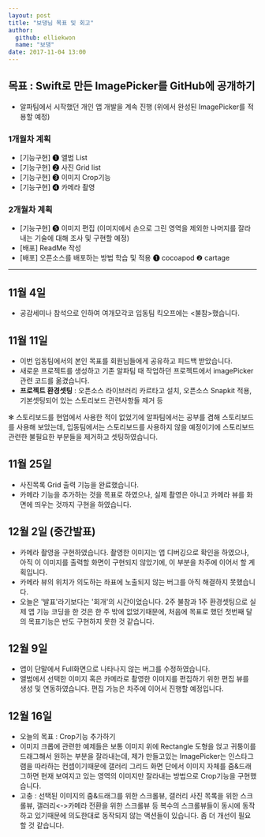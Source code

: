 ```yaml
---
layout: post
title: "보댕님 목표 및 회고"
author: 
  github: elliekwon
  name: "보댕"
date: 2017-11-04 13:00
---
```


## 목표 : Swift로 만든 ImagePicker를 GitHub에 공개하기
- 알파팀에서 시작했던 개인 앱 개발을 계속 진행 (위에서 완성된 ImagePicker를 적용할 예정)

### 1개월차 계획
- [기능구현] ❶ 앨범 List   
- [기능구현] ❷ 사진 Grid list  
- [기능구현] ❸ 이미지 Crop기능  
- [기능구현] ❹ 카메라 촬영  

### 2개월차 계획
- [기능구현] ❺ 이미지 편집 
(이미지에서 손으로 그린 영역을 제외한 나머지를 잘라내는 기술에 대해 조사 및 구현할 예정)
- [배포] ReadMe 작성
- [배포] 오픈소스를 배포하는 방법 학습 및 적용  ❶ cocoapod   ❷ cartage

---

## 11월 4일
- 공감세미나 참석으로 인하여 여개모각코 입동팀 킥오프에는 <불참>했습니다.

## 11월 11일 
- 이번 입동팀에서의 본인 목표를 회원님들에게 공유하고 피드백 받았습니다.
- 새로운 프로젝트를 생성하고 기존 알파팀 때 작업하던 프로젝트에서 imagePicker관련 코드를 옮겼습니다.
- **프로젝트 환경셋팅** : 오픈소스 라이브러리 카르타고 설치, 오픈소스 Snapkit 적용, 기본셋팅되어 있는 스토리보드 관련사항들 제거 등

✻ 스토리보드를 현업에서 사용한 적이 없었기에 알파팀에서는 공부를 겸해 스토리보드를 사용해 보았는데, 입동팀에서는 스토리보드를 사용하지 않을 예정이기에 스토리보드 관련한 불필요한 부분들을 제거하고 셋팅하였습니다.


## 11월 25일
- 사진목록 Grid 출력 기능을 완료했습니다.
- 카메라 기능을 추가하는 것을 목표로 하였으나, 실제 촬영은 아니고 카메라 뷰를 화면에 띄우는 것까지 구현을 하였습니다.


## 12월 2일 (중간발표)
- 카메라 촬영을 구현하였습니다. 촬영한 이미지는 앱 디버깅으로 확인을 하였으나, 아직 이 이미지를 출력할 화면이 구현되지 않았기에, 이 부분을 차주에 이어서 할 계획입니다.
- 카메라 뷰의 위치가 의도하는 좌표에 노출되지 않는 버그를 아직 해결하지 못했습니다.
- 오늘은 '발표'라기보다는 '회개'의 시간이었습니다. 2주 불참과 1주 환경셋팅으로 실제 앱 기능 코딩을 한 것은 한 주 밖에 없었기때문에, 처음에 목표로 했던 첫번째 달의 목표기능은 반도 구현하지 못한 것 같습니다.


## 12월 9일
- 앱이 단말에서 Full화면으로 나타나지 않는 버그를 수정하였습니다.
- 앨범에서 선택한 이미지 혹은 카메라로 촬영한 이미지를 편집하기 위한 편집 뷰를 생성 및 연동하였습니다. 편집 가능은 차주에 이어서 진행할 예정입니다.

## 12월 16일
- 오늘의 목표 : Crop기능 추가하기
- 이미지 크롭에 관련한 예제들은 보통 이미지 위에 Rectangle 도형을 얹고 귀퉁이를 드래그해서 원하는 부분을 잘라내는데, 제가 만들고있는 ImagePicker는 인스타그램을 따라하는 컨셉이기때문에 갤러리 그리드 화면 단에서 이미지 자체를 줌&드래그하면 현재 보여지고 있는 영역의 이미지만 잘라내는 방법으로 Crop기능을 구현했습니다.
- 고충 : 선택된 이미지의 줌&드래그를 위한 스크롤뷰, 갤러리 사진 목록을 위한 스크롤뷰, 갤러리<->카메라 전환을 위한 스크롤뷰 등 복수의 스크롤뷰들이 동시에 동작하고 있기때문에 의도한대로 동작되지 않는 액션들이 있습니다. 좀 더 개선이 필요할 것 같습니다.
